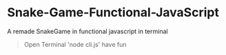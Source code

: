 # Snake-Game-Functional-JavaScript
A remade SnakeGame in functional javascript in terminal

> Open Terminal
> 'node cli.js'
> have fun
